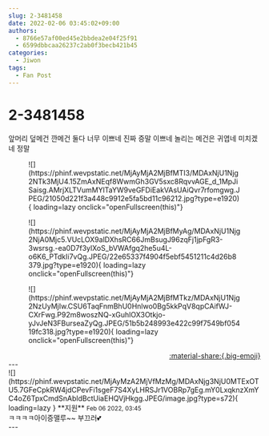 ```yaml
---
slug: 2-3481458
date: 2022-02-06 03:45:02+09:00
authors:
  - 8766e57af00ed45e2bbdea2e04f25f91
  - 6599dbbcaa26237c2ab0f3becb421b45
categories:
  - Jiwon
tags:
  - Fan Post
---
```


# 2-3481458

<div class="post-container" markdown="1">
<div class="content-container md-sidebar__scrollwrap" markdown="1">

앞머리 덮메건 깐메건 둘다 너무 이쁘네 진짜 증말 이쁘네 놀리는 메건은 귀엽네 미치겠네 정말
<figure markdown="1">
![](https://phinf.wevpstatic.net/MjAyMjA2MjBfMTI3/MDAxNjU1Njg2NTk3MjU4.15ZmAxNEqf8WwmGh3GV5sxc8RqvvAGE_d_1MpJiSaisg.AMrjXLTVumMYlTaYW9veGFDiEakVAsUAiQvr7rfomgwg.JPEG/21050d221f3a448c9912e5fa5bd11c96212.jpg?type=e1920){ loading=lazy onclick="openFullscreen(this)"}
</figure>

<figure markdown="1">
![](https://phinf.wevpstatic.net/MjAyMjA2MjBfMyAg/MDAxNjU1Njg2NjA0Mjc5.VUcLOX9alDXhsRC66JmBsugJ96zqFj1jpFgR3-3wsrsg.-ea0D7f3ylXoS_bVWAfgq2he5u4L-o6K6_PTdkIi7vQg.JPEG/22e65337f4904f5ebf5451211c4d26b8379.jpg?type=e1920){ loading=lazy onclick="openFullscreen(this)"}
</figure>

<figure markdown="1">
![](https://phinf.wevpstatic.net/MjAyMjA2MjBfMTkz/MDAxNjU1Njg2NzUyMjIw.CSU6TaqFnmBhU0Hnlwo0Bg5kkPqV8qpCAifWJ-CXrFwg.P92m8woszNQ-xGuhlOX3Otkjo-yJvJeN3FBurseaZyQg.JPEG/51b5b248993e422c99f7549bf05419fc318.jpg?type=e1920){ loading=lazy onclick="openFullscreen(this)"}
</figure>


</div>
</div>

<div style="text-align: right;" markdown="1">
<a href="https://weverse.io/fromis9/fanpost/2-3481458" style="text-align: right;">:material-share:{.big-emoji}</a>
</div>
---

<div class="comments-container md-sidebar__scrollwrap" markdown="1">
<div class="comment" markdown="1">
<div class='id-container' markdown="1">
![](https://phinf.wevpstatic.net/MjAyMzA2MjVfMzMg/MDAxNjg3NjU0MTExOTU5.7GFeCpkRW4jdCPevFi1sgeF7S4XyLHRSJr1VOBRp7gEg.mY0LxqknzXmYC4oZ6TpxCmdSnAbldBctUiaEHQVjHkgg.JPEG/image.jpg?type=s72){ loading=lazy }
**<span class="artist">지원</span>** <small>Feb 06 2022, 03:45</small><br>
</div>
<div class='comment-body' markdown="1">
ㅋㅋㅋㅋ아이증맬루~~ 부끄러💕
</div>
</div>
</div>
---
